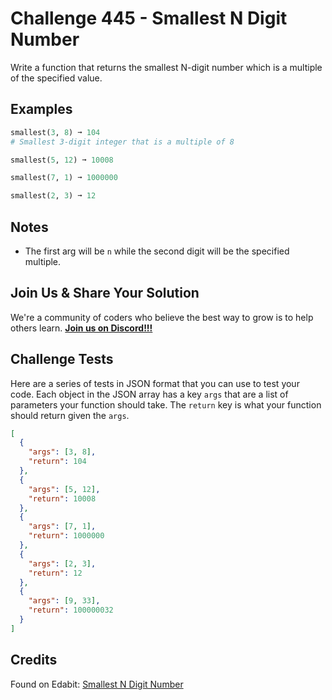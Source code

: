 # Challenge 445 - Smallest N Digit Number

Write a function that returns the smallest N-digit number which is a multiple of the specified value.

## Examples
```python
smallest(3, 8) ➞ 104
# Smallest 3-digit integer that is a multiple of 8

smallest(5, 12) ➞ 10008

smallest(7, 1) ➞ 1000000

smallest(2, 3) ➞ 12
```
## Notes

- The first arg will be `n` while the second digit will be the specified multiple.

## Join Us & Share Your Solution

We're a community of coders who believe the best way to grow is to help others learn. **[Join us on Discord!!!]("https"://discord.gg/sfHykntuGy)**

## Challenge Tests

Here are a series of tests in JSON format that you can use to test your code. Each object in the JSON array has a key `args` that are a list of parameters your function should take. The `return` key is what your function should return given the `args`. 
```json
[
  {
    "args": [3, 8],
    "return": 104
  },
  {
    "args": [5, 12],
    "return": 10008
  },
  {
    "args": [7, 1],
    "return": 1000000
  },
  {
    "args": [2, 3],
    "return": 12
  },
  {
    "args": [9, 33],
    "return": 100000032
  }
]
```
## Credits

Found on Edabit: [Smallest N Digit Number](https://edabit.com/challenge/WBNgokx2TJTq2aD2N)
